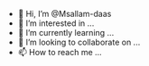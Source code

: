 - 👋 Hi, I’m @Msallam-daas
- 👀 I’m interested in ...
- 🌱 I’m currently learning ...
- 💞️ I’m looking to collaborate on ...
- 📫 How to reach me ...

<!---
Msallam-daas/Msallam-daas is a ✨ special ✨ repository because its `README.md` (this file) appears on your GitHub profile.
You can click the Preview link to take a look at your changes.
--->
